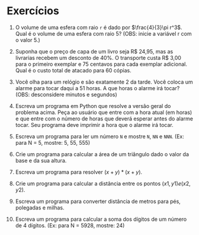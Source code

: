 # Exercícios
1. O volume de uma esfera com raio `r` é dado por $\frac{4}{3}\pi r^3$. Qual é o volume de uma esfera com raio 5? (OBS: inicie a variável r com o valor 5.)

2. Suponha que o preço de capa de um livro seja R$ 24,95, mas as livrarias recebem um desconto de 40%. O transporte custa R$ 3,00 para o primeiro exemplar e 75 centavos para cada exemplar adicional. Qual é o custo total de atacado para 60 cópias.

3. Você olha para um relógio e são exatamente 2 da tarde. Você coloca um alarme para tocar daqui a 51 horas. A que horas o alarme irá tocar? 
(OBS: desconsidere minutos e segundos)

4. Escreva um programa em Python que resolve a versão geral do problema acima. Peça ao usuário que entre com a hora atual (em horas) e que entre com o número de horas que deverá esperar antes do alarme tocar. Seu programa deve imprimir a hora que o alarme irá tocar.

5. Escreva um programa para ler um número `N` e mostre `N`, `NN` e `NNN`. 
(Ex: para N = 5, mostre: 5, 55, 555)

6. Crie um programa para calcular a área de um triângulo dado o valor da base e da sua altura.

7. Escreva um programa para resolver $(x + y) * (x + y)$.

8. Crie um programa para calcular a distância entre os pontos $(x1, y1) e (x2, y2)$.

9. Escreva um programa para converter distância de metros para pés, polegadas e milhas.

10. Escreva um programa para calcular a soma dos dígitos de um número de 4 dígitos.
(Ex: para N = 5928, mostre: 24)